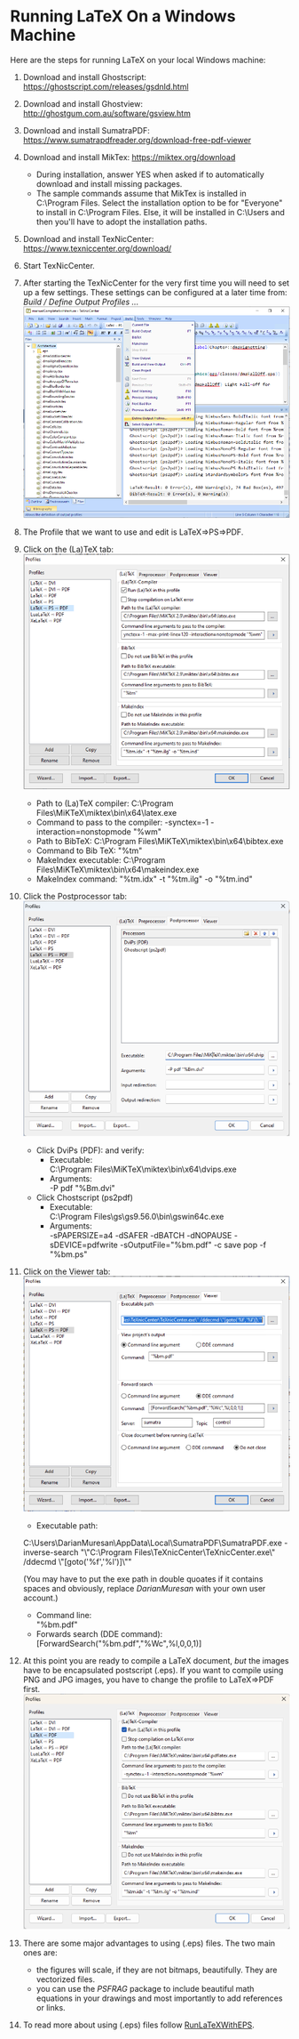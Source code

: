 # Running LaTeX On a Windows Machine

Here are the steps for running LaTeX on your local Windows machine:
1. Download and install Ghostscript: https://ghostscript.com/releases/gsdnld.html
2. Download and install Ghostview: http://ghostgum.com.au/software/gsview.htm
3. Download and install SumatraPDF: https://www.sumatrapdfreader.org/download-free-pdf-viewer
4.  Download and install MikTex: https://miktex.org/download
    - During installation, answer YES when asked if to automatically download and install missing packages.
    - The sample commands assume that MikTex is installed in C:\Program Files.
    Select the installation option to be for "Everyone" to install in C:\Program Files. Else, 
    it will be installed in C:\Users and then you'll have to adopt the installation paths.
5. Download and install TexNicCenter: https://www.texniccenter.org/download/
6. Start TexNicCenter.
7. After starting the TexNicCenter for the very first time you will need to set up a few settings.  These settings can be configured at a later time from: *Build / Define Output Profiles ...*
![configure](./Images/DefineOutputs.png "Configure")
8. The Profile that we want to use and edit is LaTeX=>PS=>PDF.
9. Click on the (La)TeX tab: \
![configure](./Images/LaTeX-PS-PDF.png "Configure")
    - Path to (La)TeX compiler: C:\Program Files\MiKTeX\miktex\bin\x64\latex.exe
    - Command to pass to the compiler: -synctex=-1 -interaction=nonstopmode "%wm"
    - Path to BibTeX: C:\Program Files\MiKTeX\miktex\bin\x64\bibtex.exe
    - Command to Bib TeX: "%tm"
    - MakeIndex executable: C:\Program Files\MiKTeX\miktex\bin\x64\makeindex.exe
    - MakeIndex command: "%tm.idx" -t "%tm.ilg" -o "%tm.ind"
10. Click the Postprocessor tab: \
![configure](./Images/Processor.png "Configure")
    - Click DviPs (PDF): and verify:
        - Executable: \
        C:\Program Files\MiKTeX\miktex\bin\x64\dvips.exe 
        - Arguments: \
        -P pdf "%Bm.dvi"
    - Click Chostscript (ps2pdf)
        - Executable: \
        C:\Program Files\gs\gs9.56.0\bin\gswin64c.exe
        - Arguments: \
        -sPAPERSIZE=a4 -dSAFER -dBATCH -dNOPAUSE -sDEVICE=pdfwrite -sOutputFile="%bm.pdf" -c save pop -f "%bm.ps"
11. Click on the Viewer tab: \
![configure](./Images/Viewer.png "Configure")
    - Executable path: 

    C:\Users\DarianMuresan\AppData\Local\SumatraPDF\SumatraPDF.exe -inverse-search "\\"C:\Program Files\TeXnicCenter\TeXnicCenter.exe\\" /ddecmd \\"[goto('%f','%l')]\\""
    
    (You may have to put the exe path in double quoates if it contains spaces and obviously, replace *DarianMuresan* with your own user account.)
    - Command line: \
    "%bm.pdf"
    - Forwards search (DDE command): \
    [ForwardSearch("%bm.pdf","%Wc",%l,0,0,1)]
12. At this point you are ready to compile a LaTeX document, *but* the images have to be encapsulated postscript (.eps).  If you want to compile using PNG and JPG images, you have to change the profile to LaTeX=>PDF first.
![configure](./Images/LaTeX-PDF.png "Configure")
13. There are some major advantages to using (.eps) files.  The two main ones are:
    - the figures will scale, if they are not bitmaps, beautifully.  They are vectorized files.
    - you can use the *PSFRAG* package to include beautiful math equations in your drawings and most importantly to add references or links.
14. To read more about using (.eps) files follow [RunLaTeXWithEPS](./RunLaTeXWithEPS.md).